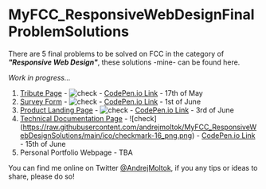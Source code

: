 # MyFCC_ResponsiveWebDesignFinalProblemSolutions

There are 5 final problems to be solved on FCC in the category of ***"Responsive Web Design"***, these solutions -mine- can be found here.

*Work in progress...*

1. [Tribute Page](https://github.com/andrejmoltok/MyFCC_FinalProblemSolutions/tree/main/1.%20Tribute%20Page) - ![check](https://raw.githubusercontent.com/andrejmoltok/MyFCC_ResponsiveWebDesignSolutions/main/ico/checkmark-16_png.png) - [CodePen.io Link](https://codepen.io/arskeliss/pen/QWpjRdB) - 17th of May
2. [Survey Form](https://github.com/andrejmoltok/MyFCC_ResponsiveWebDesignSolutions/tree/main/2.%20Survey%20Form) - ![check](https://raw.githubusercontent.com/andrejmoltok/MyFCC_ResponsiveWebDesignSolutions/main/ico/checkmark-16_png.png) - [CodePen.io Link](https://codepen.io/arskeliss/pen/zYZNxQo) - 1st of June
3. [Product Landing Page](https://github.com/andrejmoltok/MyFCC_ResponsiveWebDesignSolutions/tree/main/3.%20Product%20Landing%20Page) - ![check](https://raw.githubusercontent.com/andrejmoltok/MyFCC_ResponsiveWebDesignSolutions/main/ico/checkmark-16_png.png) - [CodePen.io Link](https://codepen.io/arskeliss/pen/QWpQvwj) - 3rd of June
4. [Technical Documentation Page](https://github.com/andrejmoltok/MyFCC_ResponsiveWebDesignSolutions/tree/main/4.%20Technical%20Documentation%20Page) - ![check]
(https://raw.githubusercontent.com/andrejmoltok/MyFCC_ResponsiveWebDesignSolutions/main/ico/checkmark-16_png.png) - [CodePen.io Link](https://codepen.io/arskeliss/pen/GRWBevz) - 15th of June
5. Personal Portfolio Webpage - TBA


You can find me online on Twitter [@AndrejMoltok](https://twitter.com/AndrejMoltok), if you any tips or ideas to share, please do so!
